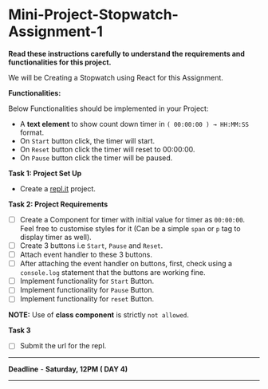# Mini-Project-Stopwatch-Assignment-1

**Read these instructions carefully to understand the requirements and functionalities for this project.**

We will be Creating a Stopwatch using React for this Assignment.
 

**Functionalities:**

Below Functionalities should be implemented in your Project:
* A **text element** to show count down timer in  `( 00:00:00 ) → HH:MM:SS` format.
* On `Start` button click, the timer will start.
* On `Reset` button click the timer will reset to 00:00:00.
* On `Pause` button click the timer will be paused.

**Task 1: Project Set Up**

- Create a [repl.it](http://repl.it) project.

**Task 2: Project Requirements**

- [ ]  Create a Component for timer with initial value for timer as  `00:00:00`. Feel free to customise styles for it (Can be a simple `span` or `p` tag to display timer as well).
- [ ]  Create 3 buttons i.e `Start`, `Pause` and `Reset`.
- [ ]  Attach event handler to these 3 buttons.
- [ ]  After attaching the event handler on buttons, first, check using a `console.log` statement that the buttons are working fine.
- [ ]  Implement functionality for `Start` Button. 
- [ ]  Implement functionality for `Pause` Button.
- [ ]  Implement functionality for `reset` Button.

**NOTE:** Use of **class component** is strictly `not allowed`.

**Task 3**

- [ ]  Submit the url for the repl.

---

**Deadline** - **Saturday, 12PM ( DAY 4)**

---
